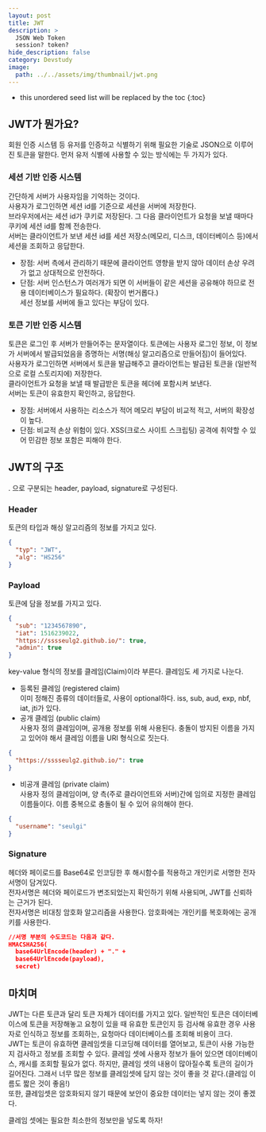 ```yaml
---
layout: post
title: JWT
description: >
  JSON Web Token 
  session? token?
hide_description: false
category: Devstudy
image:
  path: ../../assets/img/thumbnail/jwt.png
---
```




* this unordered seed list will be replaced by the toc
{:toc}


## JWT가 뭔가요?

회원 인증 시스템 등 유저를 인증하고 식별하기 위해 필요한 기술로 JSON으로 이루어진 토큰을 말한다.
먼저 유저 식별에 사용할 수 있는 방식에는 두 가지가 있다. 

### 세션 기반 인증 시스템
간단하게 서버가 사용자임을 기억하는 것이다.  
사용자가 로그인하면 세션 id를 기준으로 세션을 서버에 저장한다.  
브라우저에서는 세션 id가 쿠키로 저장된다. 그 다음 클라이언트가 요청을 보낼 때마다 쿠키에 세션 id를 함께 전송한다.  
서버는 클라이언트가 보낸 세션 id를 세션 저장소(메모리, 디스크, 데이터베이스 등)에서 세션을 조회하고 응답한다.  
- 장점: 서버 측에서 관리하기 때문에 클라이언트 영향을 받지 않아 데이터 손상 우려가 없고 상대적으로 안전하다.  
- 단점: 서버 인스턴스가 여러개가 되면 이 서버들이 같은 세션을 공유해야 하므로 전용 데이터베이스가 필요하다. (확장이 번거롭다.)  
    세선 정보를 서버에 들고 있다는 부담이 있다.


### 토큰 기반 인증 시스템
토큰은 로그인 후 서버가 만들어주는 문자열이다. 토큰에는 사용자 로그인 정보, 이 정보가 서버에서 발급되었음을 증명하는 서명(해싱 알고리즘으로 만들어짐)이 들어있다.  
사용자가 로그인하면 서버에서 토큰을 발급해주고 클라이언트는 발급된 토큰을 (일반적으로 로컬 스토리지에) 저장한다.  
클라이언트가 요청을 보낼 때 발급받은 토큰을 헤더에 포함시켜 보낸다.  
서버는 토큰이 유효한지 확인하고, 응답한다.  
- 장점: 서버에서 사용하는 리소스가 적어 메모리 부담이 비교적 적고, 서버의 확장성이 높다.  
- 단점: 비교적 손상 위험이 있다. XSS(크로스 사이트 스크립팅) 공격에 취약할 수 있어 민감한 정보 포함은 피해야 한다.  



## JWT의 구조
. 으로 구분되는 header, payload, signature로 구성된다. 

### Header  
토큰의 타입과 해싱 알고리즘의 정보를 가지고 있다.
``` JSON
{
  "typ": "JWT",
  "alg": "HS256"
}
```
### Payload  
토큰에 담을 정보를 가지고 있다.
``` JSON
{
  "sub": "1234567890",
  "iat": 1516239022,
  "https://sssseulg2.github.io/": true,
  "admin": true
}
```
key-value 형식의 정보를 클레임(Claim)이라 부른다. 클레임도 세 가지로 나눈다.  
- 등록된 클레임 (registered claim)  
이미 정해진 종류의 데이터들로, 사용이 optional하다. iss, sub, aud, exp, nbf, iat, jti가 있다.  
- 공개 클레임 (public claim)  
사용자 정의 클레임이며, 공개용 정보를 위해 사용된다. 충돌이 방지된 이름을 가지고 있어야 해서 클레임 이름을 URI 형식으로 짓는다.  
``` JSON
{
  "https://sssseulg2.github.io/": true
}
```
- 비공개 클레임 (private claim)  
사용자 정의 클레임이며, 양 측(주로 클라이언트와 서버)간에 임의로 지정한 클레임 이름들이다. 이름 중복으로 충돌이 될 수 있어 유의해야 한다.  
``` JSON
{
  "username": "seulgi"
}
```
### Signature
헤더와 페이로드를 Base64로 인코딩한 후 해시함수를 적용하고 개인키로 서명한 전자서명이 담겨있다.  
전자서명은 헤더와 페이로드가 변조되었는지 확인하기 위해 사용되며, JWT를 신뢰하는 근거가 된다.  
전자서명은 비대칭 암호화 알고리즘을 사용한다. 암호화에는 개인키를 복호화에는 공개키를 사용한다.  
``` JSON
//서명 부분의 수도코드는 다음과 같다.
HMACSHA256(
  base64UrlEncode(header) + "." +
  base64UrlEncode(payload),
  secret)
```


## 마치며
JWT는 다른 토큰과 달리 토큰 자체가 데이터를 가지고 있다. 일반적인 토큰은 데이터베이스에 토큰을 저장해놓고 요청이 있을 때 유효한 토큰인지 등 검사해 유효한 경우 사용자로 인식하고 정보를 조회하는, 요청마다 데이터베이스를 조회해 비용이 크다.  
JWT는 토큰이 유효하면 클레임셋을 디코딩해 데이터를 열어보고, 토큰이 사용 가능한지 검사하고 정보를 조회할 수 있다. 클레임 셋에 사용자 정보가 들어 있으면 데이터베이스, 캐시를 조회할 필요가 없다. 하지만, 클레임 셋의 내용이 많아질수록 토큰의 길이가 길어진다. 그래서 너무 많은 정보를 클레임셋에 담지 않는 것이 좋을 것 같다.(클레임 이름도 짧은 것이 좋음!)  
또한, 클레임셋은 암호화되지 않기 때문에 보안이 중요한 데이터는 넣지 않는 것이 좋겠다.  

클레임 셋에는 필요한 최소한의 정보만을 넣도록 하자!
